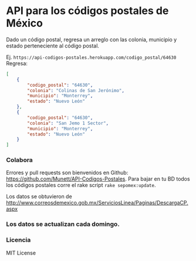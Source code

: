 # API para los códigos postales de México

Dado un código postal, regresa un arreglo con las colonia, municipio y estado perteneciente al código postal.

Ej.
`https://api-codigos-postales.herokuapp.com/codigo_postal/64630`
Regresa:
```json
[
    {
        "codigo_postal": "64630",
        "colonia": "Colinas de San Jerónimo",
        "municipio": "Monterrey",
        "estado": "Nuevo León"
    },
    {
        "codigo_postal": "64630",
        "colonia": "San Jemo 1 Sector",
        "municipio": "Monterrey",
        "estado": "Nuevo León"
    }
]
```

### Colabora
Errores y pull requests son bienvenidos en Github: https://github.com/Munett/API-Codigos-Postales.
Para bajar en tu BD todos los códigos postales corre el rake script `rake sepomex:update`.

Los datos se obtuvieron de http://www.correosdemexico.gob.mx/ServiciosLinea/Paginas/DescargaCP.aspx
### Los datos se actualizan cada domingo.

### Licencia
MIT License
